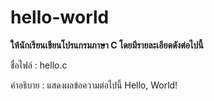 # hello-world

**ให้นักเรียนเขียนโปรแกรมภาษา C โดยมีรายละเอียดดังต่อไปนี้**

ชื่อไฟล์ : hello.c

คำอธิบาย : แสดงผลข้อความต่อไปนี้ Hello, World!
